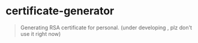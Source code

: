# certificate-generator

> Generating RSA certificate for personal. (under developing , plz don't use it right now)

